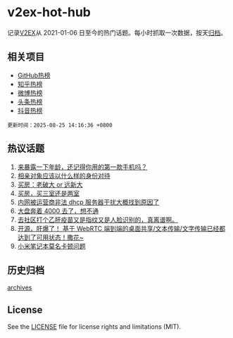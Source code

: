 # v2ex-hot-hub

 记录[V2EX](https://www.v2ex.com/)从 2021-01-06 日至今的热门话题。每小时抓取一次数据，按天[归档](archives)。
 
 ## 相关项目

- [GitHub热榜](https://github.com/snaildev/github-hot-hub)
- [知乎热榜](https://github.com/snaildev/zhihu-hot-hub)
- [微博热榜](https://github.com/snaildev/weibo-hot-hub)
- [头条热榜](https://github.com/snaildev/toutiao-hot-hub)
- [抖音热榜](https://github.com/snaildev/douyin-hot-hub)


 `更新时间：2025-08-25 14:16:36 +0800`

## 热议话题

1. [来暴露一下年龄，还记得你用的第一款手机吗？](https://www.v2ex.com/t/1154705)
1. [相亲对象应该以什么样的身份对待](https://www.v2ex.com/t/1154648)
1. [买房：老破大 or 远新大](https://www.v2ex.com/t/1154658)
1. [买房，买三室还是两室](https://www.v2ex.com/t/1154628)
1. [内网被运营商非法 dhcp 服务器干扰大概找到原因了](https://www.v2ex.com/t/1154624)
1. [大盘奔着 4000 去了，想不通](https://www.v2ex.com/t/1154706)
1. [去社区打个乙肝疫苗又是指纹又是人脸识别的，真离谱啊。](https://www.v2ex.com/t/1154605)
1. [开源，肝爆了！ 基于 WebRTC 端到端的桌面共享/文本传输/文字传输已经都达到了可用状态！撒花~](https://www.v2ex.com/t/1154676)
1. [小米笔记本莫名卡顿问题](https://www.v2ex.com/t/1154559)

## 历史归档

[archives](archives)

## License

See the [LICENSE](LICENSE) file for license rights and limitations (MIT).
